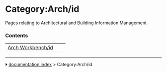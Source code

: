 # Category:Arch/id
Pages relating to Architectural and Building Information Management

### Contents

|     |     |     |
| --- | --- | --- |
| [Arch Workbench/id](Arch_Workbench/id.md) |



---
⏵ [documentation index](../README.md) > Category:Arch/id
